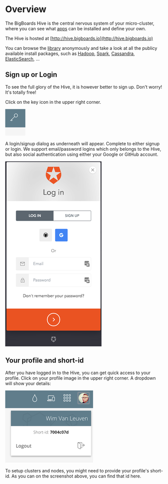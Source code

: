 # Overview
The BigBoards Hive is the central nervous system of your micro-cluster, where you can see what [apps](/apps/index.md) can be installed and define your own.

The Hive is hosted at [http://hive.bigboards.io](http://hive.bigboards.io)

You can browse the [library](http://hive.bigboards.io/#/library) anonymously and take a look at all the publicy available install packages, such as [Hadoop](http://hive.bigboards.io/#/library/stack/auth0-572353e3c78da86153049600/bb-stack-hadoop), [Spark](http://hive.bigboards.io/#/library/stack/google-oauth2-103728492012393057640/bb-stack-spark-on-hadoop), [Cassandra](http://hive.bigboards.io/#/library/stack/google-oauth2-104831076958946284701/stack-cassandra), [ElasticSearch](http://hive.bigboards.io/#/library/stack/google-oauth2-103728492012393057640/bb-stack-elasticsearch), ...

## Sign up or Login

To see the full glory of the Hive, it is however better to sign up. Don't worry! It's totally free! 

Click on the key icon in the upper right corner. 

![Login](../images/hive-login-icon.png)

A login/signup dialog as underneath will appear. Complete to either signup or login. We support email/password logins which only belongs to the Hive, but also social authentication using either your Google or GitHub account.

![Login dialog](../images/hive-login-dialog.png)

## Your profile and short-id

After you have logged in to the Hive, you can get quick access to your profile. Click on your profile image in the upper right corner. A dropdown will show your details:

![Login profile](../images/hive-login-profile.png)

To setup clusters and nodes, you might need to provide your profile's short-id. As you can on the screenshot above, you can find that id here.
